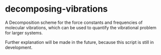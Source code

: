 # decomposing-vibrations
A Decomposition scheme for the force constants and frequencies of molecular vibrations, which can be used to quantify the vibrational problem for larger systems.

Further explanation will be made in the future, because this script is still in development.
